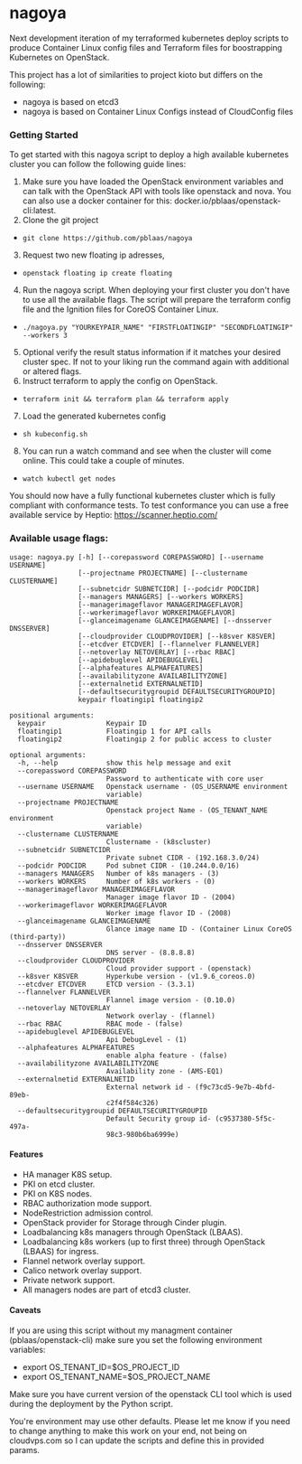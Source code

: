 # nagoya
Next development iteration of my terraformed kubernetes deploy scripts to produce Container Linux config files and Terraform files for boostrapping Kubernetes on OpenStack.

This project has a lot of similarities to project kioto but differs on the following:
* nagoya is based on etcd3
* nagoya is based on Container Linux Configs instead of CloudConfig files


### Getting Started

To get started with this nagoya script to deploy a high available kubernetes cluster you can follow the following guide lines:
1. Make sure you have loaded the OpenStack environment variables and can talk with the OpenStack API with tools like openstack and nova. You can also use a docker container for this: docker.io/pblaas/openstack-cli:latest.
2. Clone the git project
  * `git clone https://github.com/pblaas/nagoya`
3. Request two new floating ip adresses,
  * `openstack floating ip create floating`
4. Run the nagoya script. When deploying your first cluster you don't have to use all the available flags. The script will prepare the terraform config file and the Ignition files for CoreOS Container Linux.
  * `./nagoya.py "YOURKEYPAIR_NAME" "FIRSTFLOATINGIP" "SECONDFLOATINGIP" --workers 3`
5. Optional verify the result status information if it matches your desired cluster spec. If not to your liking run the command again with additional or altered flags.
6. Instruct terraform to apply the config on OpenStack.
  * `terraform init && terraform plan && terraform apply`
7. Load the generated kubernetes config
  * `sh kubeconfig.sh`
8. You can run a watch command and see when the cluster will come online. This could take a couple of minutes.
  * `watch kubectl get nodes`

You should now have a fully functional kubernetes cluster which is fully compliant with conformance tests. To test conformance you can use a free available service by Heptio: https://scanner.heptio.com/

### Available usage flags:
```
usage: nagoya.py [-h] [--corepassword COREPASSWORD] [--username USERNAME]
                 [--projectname PROJECTNAME] [--clustername CLUSTERNAME]
                 [--subnetcidr SUBNETCIDR] [--podcidr PODCIDR]
                 [--managers MANAGERS] [--workers WORKERS]
                 [--managerimageflavor MANAGERIMAGEFLAVOR]
                 [--workerimageflavor WORKERIMAGEFLAVOR]
                 [--glanceimagename GLANCEIMAGENAME] [--dnsserver DNSSERVER]
                 [--cloudprovider CLOUDPROVIDER] [--k8sver K8SVER]
                 [--etcdver ETCDVER] [--flannelver FLANNELVER]
                 [--netoverlay NETOVERLAY] [--rbac RBAC]
                 [--apidebuglevel APIDEBUGLEVEL]
                 [--alphafeatures ALPHAFEATURES]
                 [--availabilityzone AVAILABILITYZONE]
                 [--externalnetid EXTERNALNETID]
                 [--defaultsecuritygroupid DEFAULTSECURITYGROUPID]
                 keypair floatingip1 floatingip2

positional arguments:
  keypair               Keypair ID
  floatingip1           Floatingip 1 for API calls
  floatingip2           Floatingip 2 for public access to cluster

optional arguments:
  -h, --help            show this help message and exit
  --corepassword COREPASSWORD
                        Password to authenticate with core user
  --username USERNAME   Openstack username - (OS_USERNAME environment
                        variable)
  --projectname PROJECTNAME
                        Openstack project Name - (OS_TENANT_NAME environment
                        variable)
  --clustername CLUSTERNAME
                        Clustername - (k8scluster)
  --subnetcidr SUBNETCIDR
                        Private subnet CIDR - (192.168.3.0/24)
  --podcidr PODCIDR     Pod subnet CIDR - (10.244.0.0/16)
  --managers MANAGERS   Number of k8s managers - (3)
  --workers WORKERS     Number of k8s workers - (0)
  --managerimageflavor MANAGERIMAGEFLAVOR
                        Manager image flavor ID - (2004)
  --workerimageflavor WORKERIMAGEFLAVOR
                        Worker image flavor ID - (2008)
  --glanceimagename GLANCEIMAGENAME
                        Glance image name ID - (Container Linux CoreOS (third-party))
  --dnsserver DNSSERVER
                        DNS server - (8.8.8.8)
  --cloudprovider CLOUDPROVIDER
                        Cloud provider support - (openstack)
  --k8sver K8SVER       Hyperkube version - (v1.9.6_coreos.0)
  --etcdver ETCDVER     ETCD version - (3.3.1)
  --flannelver FLANNELVER
                        Flannel image version - (0.10.0)
  --netoverlay NETOVERLAY
                        Network overlay - (flannel)
  --rbac RBAC           RBAC mode - (false)
  --apidebuglevel APIDEBUGLEVEL
                        Api DebugLevel - (1)
  --alphafeatures ALPHAFEATURES
                        enable alpha feature - (false)
  --availabilityzone AVAILABILITYZONE
                        Availability zone - (AMS-EQ1)
  --externalnetid EXTERNALNETID
                        External network id - (f9c73cd5-9e7b-4bfd-89eb-
                        c2f4f584c326)
  --defaultsecuritygroupid DEFAULTSECURITYGROUPID
                        Default Security group id- (c9537380-5f5c-497a-
                        98c3-980b6ba6999e)
```

#### Features
* HA manager K8S setup.
* PKI on etcd cluster.
* PKI on K8S nodes.
* RBAC authorization mode support.
* NodeRestriction admission control.
* OpenStack provider for Storage through Cinder plugin.
* Loadbalancing k8s managers through OpenStack (LBAAS).
* Loadbalancing k8s workers (up to first three) through OpenStack (LBAAS) for ingress.
* Flannel network overlay support.
* Calico network overlay support.
* Private network support.
* All managers nodes are part of etcd3 cluster.

#### Caveats
If you are using this script without my managment container (pblaas/openstack-cli) make sure you set the following environment variables:

* export OS_TENANT_ID=$OS_PROJECT_ID
* export OS_TENANT_NAME=$OS_PROJECT_NAME

Make sure you have current version of the openstack CLI tool which is used during the deployment by the Python script.

You're environment may use other defaults. Please let me know if you need to change anything to make this work on your end, not being on cloudvps.com so I can update the scripts and define this in provided params.

